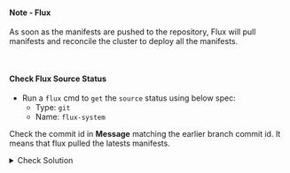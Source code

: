 #### Note - Flux
As soon as the manifests are pushed to the repository, Flux will pull manifests and reconcile the cluster to deploy all the manifests.

<br>

#### Check Flux Source Status
- Run a `flux` cmd to `get` the `source` status using below spec:
    - Type: `git`
    - Name: `flux-system`

Check the commit id in **Message** matching the earlier branch commit id. It means that flux pulled the latests manifests.

<details><summary>Check Solution</summary>

```
flux get source git flux-system
```{{exec}}

</details>

<br>

#### Check Flux Kustomization Status
- Run a `flux` cmd to `get` the `Kustomization` status using below spec:
    - Type: `kustomization`
    - Name: `flux-system`

Check the commit id in **Message** matching the earlier branch commit id. It means that flux pulled the latests manifests.

<details><summary>Check Solution</summary>

```
flux get kustomization flux-system
```{{exec}}

</details>

<br>

#### Check Kubernetes Namespace
A new namespace `1-demo` is created
```
k get ns
```{{exec}}

Check the status of deployment, pod, service are in `RUNNING` state
```
k -n 1-demo get all
```{{exec}}

#### Access the application on its NodePort
Now `access/play` Block Buster App - `version 7.1.0` using the below link:

# [Play Block Buster App - 7.1.0]({{TRAFFIC_HOST1_30001}})

<br>

###### ****If you face any issue or have a new suggestion, please raise it here: [issues tracker](https://github.com/sidd-harth/fluxcd-tracker/issues)*
